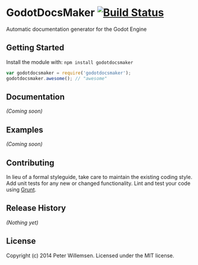 # GodotDocsMaker [![Build Status](https://secure.travis-ci.org/peterwilli/godotdocsmaker.png?branch=master)](http://travis-ci.org/peterwilli/godotdocsmaker)

Automatic documentation generator for the Godot Engine

## Getting Started
Install the module with: `npm install godotdocsmaker`

```javascript
var godotdocsmaker = require('godotdocsmaker');
godotdocsmaker.awesome(); // "awesome"
```

## Documentation
_(Coming soon)_

## Examples
_(Coming soon)_

## Contributing
In lieu of a formal styleguide, take care to maintain the existing coding style. Add unit tests for any new or changed functionality. Lint and test your code using [Grunt](http://gruntjs.com/).

## Release History
_(Nothing yet)_

## License
Copyright (c) 2014 Peter Willemsen. Licensed under the MIT license.

